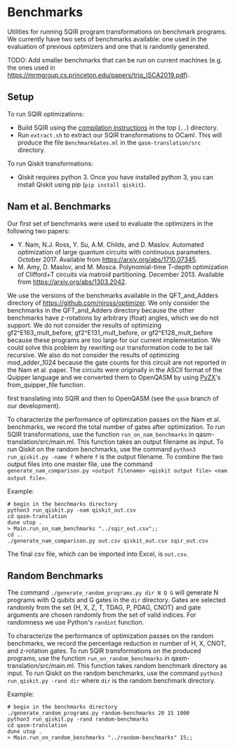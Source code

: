 # Benchmarks

Utilities for running SQIR program transformations on benchmark programs. We currently have two sets of benchmarks available: one used in the evaluation of previous optimizers and one that is randomly generated.

TODO: Add smaller benchmarks that can be run on current machines (e.g. the ones used in https://mrmgroup.cs.princeton.edu/papers/triq_ISCA2019.pdf).

## Setup

To run SQIR optimizations:
- Build SQIR using the [compilation instructions](../README.md#compilation-instructions) in the top (`..`) directory.
- Run `extract.sh` to extract our SQIR transformations to OCaml.
This will produce the file `BenchmarkGates.ml` in the `qasm-translation/src` directory.

To run Qiskit transformations:
- Qiskit requires python 3. Once you have installed python 3, you can install Qiskit using pip (`pip install qiskit`).

## Nam et al. Benchmarks

Our first set of benchmarks were used to evaluate the optimizers in the following two papers:

- Y. Nam, N.J. Ross, Y. Su, A.M. Childs, and D. Maslov. Automated optimization of large quantum circuits with continuous parameters. October 2017. Available from https://arxiv.org/abs/1710.07345.
- M. Amy, D. Maslov, and M. Mosca. Polynomial-time T-depth optimization of Clifford+T circuits via matroid partitioning. December 2013. Available from https://arxiv.org/abs/1303.2042.

We use the versions of the benchmarks available in the QFT_and_Adders directory of https://github.com/njross/optimizer.
We only consider the benchmarks in the QFT_and_Adders directory because the other benchmarks have z-rotations by arbitrary (float) angles, which we do not support.
We do not consider the results of optimizing gf2^E163_mult_before, gf2^E131_mult_before, or gf2^E128_mult_before because these programs are too large for our current implementation.
We could solve this problem by rewriting our transformation code to be tail recursive.
We also do not consider the results of optimizing mod_adder_1024 because the gate counts for this circuit are not reported in the Nam et al. paper.
The circuits were originally in the ASCII format of the Quipper language and we converted them to OpenQASM by using [PyZX](https://github.com/Quantomatic/pyzx)'s from_quipper_file function.

first translating into SQIR and then to OpenQASM (see the `qasm` branch of our development).

To characterize the performance of optimization passes on the Nam et al. benchmarks, we record the total number of gates after optimization.
To run SQIR transformations, use the function `run_on_nam_benchmarks` in qasm-translation/src/main.ml.
This function takes an output filename as input.
To run Qiskit on the random benchmarks, use the command `python3 run_qiskit.py -name f` where `f` is the output filename.
To combine the two output files into one master file, use the command `generate_nam_comparison.py <output filename> <qiskit output file> <nam output file>`.

Example:
```
# begin in the benchmarks directory
python3 run_qiskit.py -nam qiskit_out.csv
cd qasm-translation
dune utop .
> Main.run_on_nam_benchmarks "../sqir_out.csv";;
cd ..
./generate_nam_comparison.py out.csv qiskit_out.csv sqir_out.csv
```

The final csv file, which can be imported into Excel, is `out.csv`.

## Random Benchmarks

The command `./generate_random_programs.py dir N Q G` will generate N programs with Q qubits and G gates in the `dir` directory. Gates are selected randomly from the set {H, X, Z, T, TDAG, P, PDAG, CNOT} and gate arguments are chosen randomly from the set of valid indices. For randomness we use Python's `randint` function.

To characterize the performance of optimization passes on the random benchmarks, we record the percentage reduction in number of H, X, CNOT, and z-rotation gates.
To run SQIR transformations on the produced programs, use the function `run_on_random_benchmarks` in qasm-translation/src/main.ml.
This function takes random benchmark directory as input.
To run Qiskit on the random benchmarks, use the command `python3 run_qiskit.py -rand dir` where `dir` is the random benchmark directory.

Example:
```
# begin in the benchmarks directory
./generate_random_programs.py random-benchmarks 20 15 1000
python3 run_qiskit.py -rand random-benchmarks
cd qasm-translation
dune utop .
> Main.run_on_random_benchmarks "../random-benchmarks" 15;;
```
